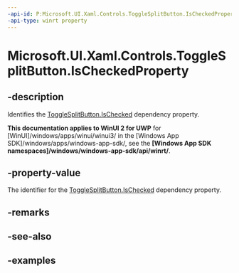```yaml
---
-api-id: P:Microsoft.UI.Xaml.Controls.ToggleSplitButton.IsCheckedProperty
-api-type: winrt property
---
```


# Microsoft.UI.Xaml.Controls.ToggleSplitButton.IsCheckedProperty

<!--
public static Windows.UI.Xaml.DependencyProperty IsCheckedProperty { get; }
-->

## -description

Identifies the [ToggleSplitButton.IsChecked](togglesplitbutton_ischecked.md) dependency property.

**This documentation applies to WinUI 2 for UWP** for [WinUI]/windows/apps/winui/winui3/ in the [Windows App SDK]/windows/apps/windows-app-sdk/, see the **[Windows App SDK namespaces]/windows/windows-app-sdk/api/winrt/**.

## -property-value

The identifier for the [ToggleSplitButton.IsChecked](togglesplitbutton_ischecked.md) dependency property.

## -remarks

## -see-also

## -examples
